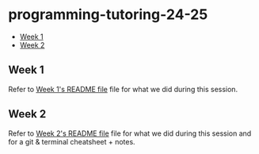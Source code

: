 # programming-tutoring-24-25

- [Week 1](#week-1)
- [Week 2](#week-2)

## Week 1

Refer to [Week 1's README file](week_1/README.md) file for what we did during this session.

## Week 2

Refer to [Week 2's README file](week_2/README.md) file for what we did during this session and for a git & terminal cheatsheet + notes.

